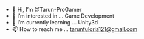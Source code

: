 - 👋 Hi, I’m @Tarun-ProGamer
- 👀 I’m interested in ... Game Development
- 🌱 I’m currently learning ... Unity3d
- 📫 How to reach me ... tarunfuloria121@gmail.com

<!---
Tarun-ProGamer/Tarun-ProGamer is a ✨ special ✨ repository because its `README.md` (this file) appears on your GitHub profile.
You can click the Preview link to take a look at your changes.
--->
